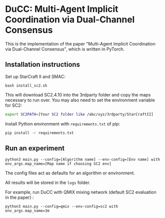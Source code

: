 # DuCC: Multi-Agent Implicit Coordination via Dual-Channel Consensus

This is the implementation of the paper "Multi-Agent Implicit Coordination via Dual-Channel Consensus", which is written in PyTorch.

## Installation instructions

Set up StarCraft II and SMAC:

```shell
bash install_sc2.sh
```

This will download SC2.4.10 into the 3rdparty folder and copy the maps necessary to run over. You may also need to set the environment variable for SC2:

```bash
export SC2PATH=[Your SC2 folder like /abc/xyz/3rdparty/StarCraftII]
```

Install Python environment with `requirements.txt` of pip:

```bash
pip install -r requirements.txt

```

## Run an experiment 

```shell
python3 main.py --config=[Algorithm name] --env-config=[Env name] with env_args.map_name=[Map name if choosing SC2 env]
```

The config files act as defaults for an algorithm or environment. 

All results will be stored in the `logs` folder.

For example, run DuCC with QMIX mixing network (default SC2 evaluation in the paper) :

```
python3 main.py --config=qmix --env-config=sc2 with env_args.map_name=3m 
```
